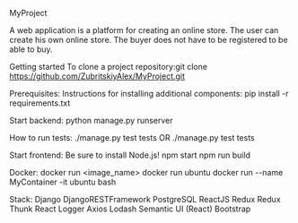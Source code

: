 MyProject

A web application is a platform for creating an online store. The user can create his own online store. 
The buyer does not have to be registered to be able to buy.

Getting started
To clone a project repository:git clone https://github.com/ZubritskiyAlex/MyProject.git

Prerequisites:
Instructions for installing additional components: pip install -r requirements.txt


Start backend:
python manage.py runserver


How to run tests:
./manage.py test tests OR ./manage.py test tests <file name>


Start frontend:
Be sure to install Node.js!
npm start
npm run build


Docker:
docker run <image_name>
docker run ubuntu
docker run --name MyContainer -it ubuntu bash

	
Stack:
Django
DjangoRESTFramework
PostgreSQL
ReactJS
Redux
Redux Thunk
React Logger
Axios
Lodash
Semantic UI (React)
Bootstrap

	
